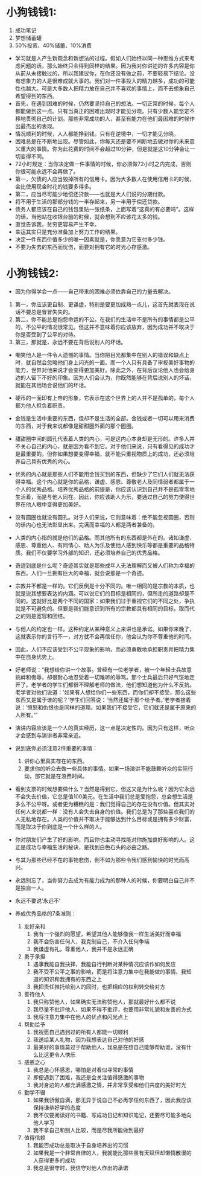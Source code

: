 # 小狗钱钱1:

1. 成功笔记
2. 梦想储蓄罐
3. 50%投资、40%储蓄、10%消费

- 学习就是人产生新观念和新想法的过程。假如人们始终以同一种思维方式来考虑问题的话，那么始终只会得到同样的结果。因为我对你讲述的许多内容是你从前从未接触过的，所以我建议你，在你还没有做之前，不要轻易下结论。没有想象力的人是很难成就大事的。我们对一件事投入的精力越多，成功的可能性也越大。可是大多数人把精力放在自己并不喜欢的事情上，而不去想象自己希望得到的东西。
- 首先，在遇到困难的时候，仍然要坚持自己的想法。一切正常的时候，每个人都能做到这一点。只有当真正的困难出现时才能见分晓。只有少数人能坚定不移地贯彻自己的计划。那些非常成功的人，甚至有能力在他们最困难的时候作出最杰出的表现。
- 情况顺利的时候，人人都能挣到钱。只有在逆境中，一切才能见分晓。
- 困难总是在不断地出现。尽管如此，你每天还是要不间断地去做对你的未来意义重大的事情。你为此花费的时间不会超过10分钟，但是就是这10分钟会让一切变得不同。
- 72小时规定：当你决定做一件事情的时候，你必须做72小时之内完成，否则你很可能永远不会再做了。
- 第一，欠债的人应当毁掉所有的信用卡。因为大多数人在使用信用卡的时候，会比使用现金时花的钱要多得多。
- 第二，应当尽可能少地偿还贷款——也就是大人们说的分期付款。
- 将不用于生活的那部分钱的一半存起来，另一半用于偿还贷款。
- 债务人都应该在自己的钱包里贴一张纸条，上面写着“这真的有必要吗”。这样的话，当他站在收银台前的时候，就会想到不应该花太多的钱。
- 直觉告诉我，贫穷更容易产生不幸。
- 幸运其实只是充分准备加上努力工作的结果。
- 决定一件东西价值多少的唯一因素就是，你愿意为它支付多少钱。
- 不要为失去的东西而忧伤，而要对拥有它的时光心存感激。

# 小狗钱钱2:

- 因为你得学会一点——自己带来的困难必须依靠自己的力量去解决。

1. 第一，你应该更自制、更谦虚，特别是要更加成熟一点儿，这首先就表现在说话不要总是冒冒失失的。
2. 第二，你不能总是抱怨命运的不公。在我们的生活中不是所有的事情都是公平的，不公平的情况很常见。但这并不意味着你应该放弃，因为成功并不取决于你是否受到了公平的对待。
3. 第三，那就是，永远不要在背后说别人的坏话。

- 嘲笑他人是一件令人遗憾的事情。当你把目光都集中在别人的错误和缺点上时，就自然会忽略他们身上闪光的一面。而一个人只有具备了审视美好事物的能力，世界对他来说才会变得更加美好。除此之外，在背后议论他人也会给身边的人留下不好的印象。因为人们会认为，你既然能够在背后说别人的坏话，就能在其他场合说他们的坏话。
- 硬币的一面印有上帝的形象，它表示在这个世界上的人并不是孤单的，每个人都为他人担负着职责。
- 金钱是生活中重要的东西，但却不是生活的全部。金钱或者一切可以用来消费的东西，对于我来说都像是甜甜圈外面的那个圈圈。
- 甜甜圈中间的圆孔代表着人类的内心，可是这内心本身却是无形的。许多人并不关心自己的内心，就是因为看不到它。对于他们来说，只有看得见的成功才是最重要的。但你如果想要变得幸福，就不能只重视物质上的成功，还必须培养自己具有优秀的内心。
- 优秀的内心就是那些人们不能用金钱买到的东西，但缺少了它们人们就无法获得幸福。这个内心就是你的品格，谦虚、感恩、尊敬老人及同情弱者都属于一个人的优秀品格。培养优秀品格的前提是，你应该认识到自己并不是孤零零地生活着，而是与他人同在。因此，你应该助人为乐，要通过自己的努力使得世界在他人眼中变得更加美好。
- 没有圆圈也就没有圆孔。对于人们来说，它则意味着：绝不能忽视圆圈，否则的话内心也无法彰显出来。完满而幸福的人都是两者兼备的。
- 人类的内心指的就是他们的品格。而其他所有的东西都是外在的。诸如谦虚、感恩、尊重他人、有同情心、助人为乐及使他人感到快乐等都是重要的品格特质。我们不仅要学习外部的知识，还必须培养自己的优秀品格。
- 奇迹到底是什么呢？奇迹其实就是那些成年人无法理解而又被人们称为幸福的东西。人们一旦拥有巨大的幸福，就会说那是一个奇迹。
- 宗教并不都是一样的。它们反倒是十分不同的。唯一相同的是宗教的本质，也就是说其想要表达的内涵。可以说它们的目标是相同的，但所走的道路却是不同的。这就好比是两个不同的国家：如果我们过于重视它们的不同之处，争执就是不可避免的。但要是我们能意识到所有的宗教都具有相同的目标，取而代之的则是宽容和团结。
- 与他人的约定也一样。这种约定从某种意义上来讲也是承诺。如果你来晚了，这就表示你的言行不一，对方就不会再信任你，他会认为你不尊重他的时间。
- 因此，人们不应该受到不公平现象的影响，而必须勇敢地承担职责并把精力集中在自身优势上。
- 好老师说：“我想给你讲一个故事。曾经有一位老学者，被一个年轻士兵故意挑衅和侮辱，却很耐心地忍受着一切难听的辱骂。那个士兵最后只好气馁地走开了。老学者的学生们都很不理解老师的做法，他们想知道他为什么不反抗。老学者对他们说道：’如果有人想给你们一些东西，而你们却不接受，那么这些东西又是属于谁的呢？’学生们回答说：’当然还属于那个给予者。’老学者接着说：’愤怒和仇恨也是同样的道理。如果我们不接受它，它们就还是属于原来的人所有。’”
- 演讲内容应该是一个人的真实经历，这一点是决定性的。因为只有这样，听众才会感到与演讲者非常亲近。
- 说到底你必须注意2件重要的事情：
  1. 讲你心里真实存在的东西。
  2. 要求你的听众去做一些具体的事情。如果一场演讲不能鼓舞听众的实际行动，那它就是在浪费时间。

- 看到支票的时候想要做什么？当然是得到它。但这又是为什么呢？因为它永远不会失去价值，它总是值100美元。在生活中我们总是爱抱怨，总会想生活是多么不公平呀。或者更为糟糕的是：我们觉得自己的存在没有价值。但其实对任何人来说都一样：没有人会失去自身的价值。我们总是为了那些喜欢我们的人无私地存在。人类的价值并不取决于能够达到什么目标或是拥有多少财富，而是取决于你到底是一个什么样的人。
- 你对朋友们产生了好的影响，而且你也主动寻找能对你施加良好影响的人。这正是成功与幸福生活的秘诀，是找到白色石头的必由之路。
- 与其为那些已经不在的事物悲伤，倒不如为那些令我们感到愉快的时光而高兴。
- 永远别忘了，当你努力去成为有能力成为的那种人的时候，你要明白自己并不是独自一人。
- 永远不要说’永远不’
- 养成优秀品格的7条准则：
  1. 友好亲和
     1. 我有一个强烈的愿望，希望其他人能够像我一样生活美好而幸福
     2. 我不会伤害任何人，我克制自己，不介入任何争端
     3. 我谦虚有礼，尊重他人，我并不是永远正确
  2. 勇于承担
     1. 遇事我能自我抉择，我能自行判断对某种情况应该作如何反应
     2. 我不受不公平之事的影响，而是将注意力集中在我能做的事情、我知道的知识和我拥有的东西之上
     3. 我把责任推托给别人的同时，也把相应的权利转交给对方
  3. 善待他人
     1. 我只称赞他人，如果确实无法称赞他人，那就最好什么都不说
     2. 我尽量不批评他人，如果不得不批评，也要用非常礼貌和友善的方式
     3. 我将注意力集中在他人的优点和闪光点上
  4. 帮助给予
     1. 我祝愿自己遇到过的所有人都能一切顺利
     2. 我送给某人礼物，因为我想表达自己对他的好感
     3. 最美好的事情莫过于帮助他人，我总是在想自己能够帮助谁，没有什么比这更令人快乐
  5. 感恩之心
     1. 我总是心怀感恩，哪怕是对看似寻常的事情
     2. 即便遇到了困难，我还是会关注值得感激的事物
     3. 我对身边的人都充满感激之情，并非常享受和他们共度的美好时光
  6. 勤学不辍
     1. 如果我骄傲自满，那无异于说自己不必再学任何东西了，因此我应该保持谦恭好学的态度
     2. 我不仅要阅读好的书籍、写成功日记和知识笔记，还要尽可能多地向他人学习
     3. 我不拿自己和别人比较，而是尽我所能做到最好
  7. 值得信赖
     1. 我能否成功总是取决于自身培养出的习惯
     2. 如果我是一个非常自律的人，我就能比那些虽有天赋但却懒惰散漫的人获得更多的成功
     3. 我总是很守时，我信守对他人作出的承诺
